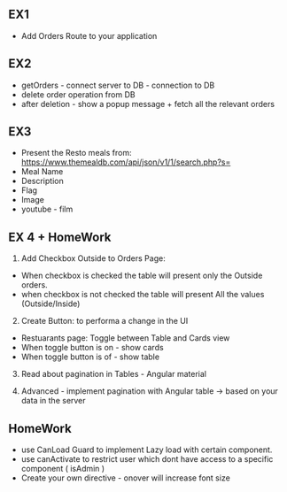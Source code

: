## EX1
- Add Orders Route to your application


## EX2
- getOrders - connect server to DB - connection to DB
- delete order operation from DB 
- after deletion - show a popup message + fetch all the relevant orders 


## EX3
- Present the Resto meals from: https://www.themealdb.com/api/json/v1/1/search.php?s=
- Meal Name
- Description 
- Flag
- Image
- youtube - film 

## EX 4 + HomeWork
1. Add Checkbox Outside to Orders Page:
- When checkbox is checked the table will present only the Outside orders.
- when checkbox is not checked the table will present All the values (Outside/Inside)

2. Create Button: <mat-slide-toggle> to performa a change in the UI
- Restuarants page: Toggle between Table and Cards view
- When toggle button is on - show cards
- When toggle button is of - show table

3. Read about pagination in Tables - Angular material

4. Advanced - implement pagination with Angular table -> based on your data in the server 




## HomeWork
- use CanLoad Guard to implement Lazy load with certain component.
- use canActivate to restrict user which dont have access to a specific component ( isAdmin )
- Create your own directive - onover will increase font size 